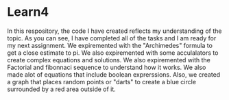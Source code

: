 # Learn4

In this respository, the code I have created reflects my understanding of the topic. As you can see, I have completed all of the tasks and
I am ready for my next assignment. We expiremented with the "Archimedes" formula to get a close estimate to pi. We also expiremented with 
some acculalators to create complex equations and solutions. We also expiremented with the Factorial and fibonnaci sequence to understand
how it works. We also made alot of equations that include boolean exprerssions. Also, we created a graph that places random 
points or "darts" to create a blue circle surrounded by a red area outside of it.
